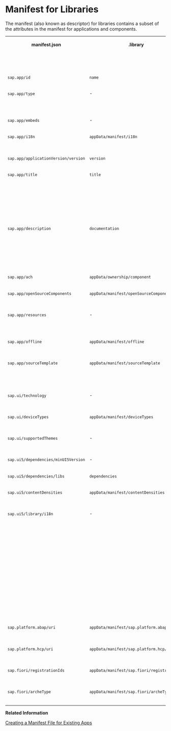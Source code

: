 <!-- loiob229914587444025be986d81dcc77303 -->

# Manifest for Libraries

The manifest \(also known as descriptor\) for libraries contains a subset of the attributes in the manifest for applications and components.


<table>
<tr>
<th valign="top">

manifest.json

</th>
<th valign="top">

.library

</th>
<th valign="top">

Available for SAPUI5 distribution libraries?

</th>
<th valign="top">

Comment

</th>
</tr>
<tr>
<td valign="top">

`sap.app/id` 

</td>
<td valign="top">

`name` 

</td>
<td valign="top">

![YES](../02_Read-Me-First/images/loio3929e469c7824eb0a69206aeac69f257_LowRes.png)

</td>
<td valign="top">



</td>
</tr>
<tr>
<td valign="top">

`sap.app/type` 

</td>
<td valign="top">

\-

</td>
<td valign="top">

![YES](../02_Read-Me-First/images/loio3929e469c7824eb0a69206aeac69f257_LowRes.png)

</td>
<td valign="top">

Generated with value `library` 

</td>
</tr>
<tr>
<td valign="top">

`sap.app/embeds` 

</td>
<td valign="top">

\-

</td>
<td valign="top">

![YES](../02_Read-Me-First/images/loio3929e469c7824eb0a69206aeac69f257_LowRes.png)

</td>
<td valign="top">

Generated

</td>
</tr>
<tr>
<td valign="top">

`sap.app/i18n` 

</td>
<td valign="top">

`appData/manifest/i18n` 

</td>
<td valign="top">

![NO](images/loiodfb38de82f6d46dab60cb1397e3ed8ae_LowRes.png)

</td>
<td valign="top">

New in `.library` 

</td>
</tr>
<tr>
<td valign="top">

`sap.app/applicationVersion/version` 

</td>
<td valign="top">

`version` 

</td>
<td valign="top">

![YES](../02_Read-Me-First/images/loio3929e469c7824eb0a69206aeac69f257_LowRes.png)

</td>
<td valign="top">



</td>
</tr>
<tr>
<td valign="top">

`sap.app/title` 

</td>
<td valign="top">

`title` 

</td>
<td valign="top">

![YES](../02_Read-Me-First/images/loio3929e469c7824eb0a69206aeac69f257_LowRes.png)

</td>
<td valign="top">

Text symbol syntax with leading curly brackets \(`{{`\) and trailing curly brackets \(`}}`\); new in `.library` 

</td>
</tr>
<tr>
<td valign="top">

`sap.app/description` 

</td>
<td valign="top">

`documentation` 

</td>
<td valign="top">

![YES](../02_Read-Me-First/images/loio3929e469c7824eb0a69206aeac69f257_LowRes.png)

</td>
<td valign="top">

Text symbol syntax with leading curly brackets \(`{{`\) and trailing curly brackets \(`}}`\)

</td>
</tr>
<tr>
<td valign="top">

`sap.app/ach` 

</td>
<td valign="top">

`appData/ownership/component` 

</td>
<td valign="top">

![YES](../02_Read-Me-First/images/loio3929e469c7824eb0a69206aeac69f257_LowRes.png)

</td>
<td valign="top">



</td>
</tr>
<tr>
<td valign="top">

`sap.app/openSourceComponents` 

</td>
<td valign="top">

`appData/manifest/openSourceComponents` 

</td>
<td valign="top">

![NO](images/loiodfb38de82f6d46dab60cb1397e3ed8ae_LowRes.png)

</td>
<td valign="top">

New in `.library` 

</td>
</tr>
<tr>
<td valign="top">

`sap.app/resources` 

</td>
<td valign="top">

\-

</td>
<td valign="top">

![YES](../02_Read-Me-First/images/loio3929e469c7824eb0a69206aeac69f257_LowRes.png)

</td>
<td valign="top">

Generated with value `resources.json` 

</td>
</tr>
<tr>
<td valign="top">

`sap.app/offline` 

</td>
<td valign="top">

`appData/manifest/offline` 

</td>
<td valign="top">

![YES](../02_Read-Me-First/images/loio3929e469c7824eb0a69206aeac69f257_LowRes.png)

</td>
<td valign="top">

New in `.library` 

</td>
</tr>
<tr>
<td valign="top">

`sap.app/sourceTemplate` 

</td>
<td valign="top">

`appData/manifest/sourceTemplate` 

</td>
<td valign="top">

![NO](images/loiodfb38de82f6d46dab60cb1397e3ed8ae_LowRes.png)

</td>
<td valign="top">

New in `.library`, to be filled by SAP Web IDE only

</td>
</tr>
<tr>
<td valign="top">

`sap.ui/technology` 

</td>
<td valign="top">

\-

</td>
<td valign="top">

![YES](../02_Read-Me-First/images/loio3929e469c7824eb0a69206aeac69f257_LowRes.png)

</td>
<td valign="top">

Generated with value `UI5` 

</td>
</tr>
<tr>
<td valign="top">

`sap.ui/deviceTypes` 

</td>
<td valign="top">

`appData/manifest/deviceTypes` 

</td>
<td valign="top">

![NO](images/loiodfb38de82f6d46dab60cb1397e3ed8ae_LowRes.png)

</td>
<td valign="top">

New in `.library` 

</td>
</tr>
<tr>
<td valign="top">

`sap.ui/supportedThemes` 

</td>
<td valign="top">

\-

</td>
<td valign="top">

![YES](../02_Read-Me-First/images/loio3929e469c7824eb0a69206aeac69f257_LowRes.png)

</td>
<td valign="top">

Generated and merged

</td>
</tr>
<tr>
<td valign="top">

`sap.ui5/dependencies/minUI5Version` 

</td>
<td valign="top">

\-

</td>
<td valign="top">

![YES](../02_Read-Me-First/images/loio3929e469c7824eb0a69206aeac69f257_LowRes.png)

</td>
<td valign="top">

Generated

</td>
</tr>
<tr>
<td valign="top">

`sap.ui5/dependencies/libs` 

</td>
<td valign="top">

`dependencies` 

</td>
<td valign="top">

![YES](../02_Read-Me-First/images/loio3929e469c7824eb0a69206aeac69f257_LowRes.png)

</td>
<td valign="top">



</td>
</tr>
<tr>
<td valign="top">

`sap.ui5/contentDensities` 

</td>
<td valign="top">

`appData/manifest/contentDensities` 

</td>
<td valign="top">

![NO](images/loiodfb38de82f6d46dab60cb1397e3ed8ae_LowRes.png)

</td>
<td valign="top">

New in `.library` 

</td>
</tr>
<tr>
<td valign="top">

`sap.ui5/library/i18n` 

</td>
<td valign="top">

\-

</td>
<td valign="top">

![YES](../02_Read-Me-First/images/loio3929e469c7824eb0a69206aeac69f257_LowRes.png)

</td>
<td valign="top">

Determines whether the library contains an i18n resource. Value can be either a boolean, a string, or an object. For more information, see [Manifest \(Descriptor for Applications, Components, and Libraries\)](manifest-descriptor-for-applications-components-and-libraries-be0cf40.md) and [Terminologies](terminologies-eba8d25.md).

</td>
</tr>
<tr>
<td valign="top">

`sap.platform.abap/uri` 

</td>
<td valign="top">

`appData/manifest/sap.platform.abap/uri` 

</td>
<td valign="top">

![NO](images/loiodfb38de82f6d46dab60cb1397e3ed8ae_LowRes.png)

</td>
<td valign="top">

New in `.library` 

</td>
</tr>
<tr>
<td valign="top">

`sap.platform.hcp/uri` 

</td>
<td valign="top">

`appData/manifest/sap.platform.hcp/uri` 

</td>
<td valign="top">

![NO](images/loiodfb38de82f6d46dab60cb1397e3ed8ae_LowRes.png)

</td>
<td valign="top">

New in `.library` 

</td>
</tr>
<tr>
<td valign="top">

`sap.fiori/registrationIds` 

</td>
<td valign="top">

`appData/manifest/sap.fiori/registrationId` 

</td>
<td valign="top">

![NO](images/loiodfb38de82f6d46dab60cb1397e3ed8ae_LowRes.png)

</td>
<td valign="top">

New in `.library` 

</td>
</tr>
<tr>
<td valign="top">

`sap.fiori/archeType` 

</td>
<td valign="top">

`appData/manifest/sap.fiori/archeType` 

</td>
<td valign="top">

![NO](images/loiodfb38de82f6d46dab60cb1397e3ed8ae_LowRes.png)

</td>
<td valign="top">

New in `.library` 

</td>
</tr>
</table>

**Related Information**  


[Creating a Manifest File for Existing Apps](creating-a-manifest-file-for-existing-apps-3a9baba.md "Detailed description of the steps needed to create a manifest (also known as descriptor) V2 for applications file for an existing transactional app created by the customer based on SAP Fiori.")

